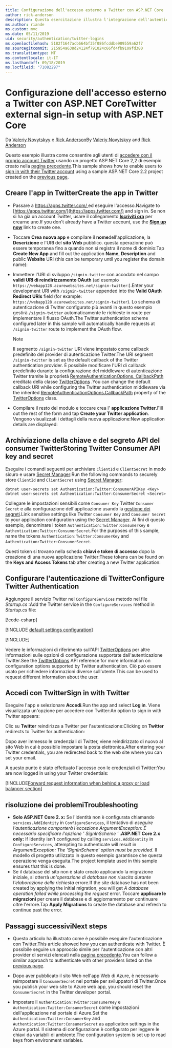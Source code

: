 ```yaml
---
title: Configurazione dell'accesso esterno a Twitter con ASP.NET Core
author: rick-anderson
description: Questa esercitazione illustra l'integrazione dell'autenticazione utente dell'account Twitter in un'app ASP.NET Core esistente.
ms.author: riande
ms.custom: mvc
ms.date: 05/11/2019
uid: security/authentication/twitter-logins
ms.openlocfilehash: 5182f1647acb664bf35f086fcddbe909559a62f7
ms.sourcegitcommit: 215954a638d24124f791024c66fd4fb9109fd380
ms.translationtype: MT
ms.contentlocale: it-IT
ms.lasthandoff: 09/18/2019
ms.locfileid: "71082297"
---
```

# <a name="twitter-external-sign-in-setup-with-aspnet-core"></a><span data-ttu-id="c9df0-103">Configurazione dell'accesso esterno a Twitter con ASP.NET Core</span><span class="sxs-lookup"><span data-stu-id="c9df0-103">Twitter external sign-in setup with ASP.NET Core</span></span>

<span data-ttu-id="c9df0-104">Da [Valeriy Novytskyy](https://github.com/01binary) e [Rick Anderson](https://twitter.com/RickAndMSFT)</span><span class="sxs-lookup"><span data-stu-id="c9df0-104">By [Valeriy Novytskyy](https://github.com/01binary) and [Rick Anderson](https://twitter.com/RickAndMSFT)</span></span>

<span data-ttu-id="c9df0-105">Questo esempio illustra come consentire agli utenti di [accedere con il proprio account Twitter](https://dev.twitter.com/web/sign-in/desktop-browser) usando un progetto ASP.NET Core 2,2 di esempio creato nella [pagina precedente](xref:security/authentication/social/index).</span><span class="sxs-lookup"><span data-stu-id="c9df0-105">This sample shows how to enable users to [sign in with their Twitter account](https://dev.twitter.com/web/sign-in/desktop-browser) using a sample ASP.NET Core 2.2 project created on the [previous page](xref:security/authentication/social/index).</span></span>

## <a name="create-the-app-in-twitter"></a><span data-ttu-id="c9df0-106">Creare l'app in Twitter</span><span class="sxs-lookup"><span data-stu-id="c9df0-106">Create the app in Twitter</span></span>

* <span data-ttu-id="c9df0-107">Passare a [ https://apps.twitter.com/ ](https://apps.twitter.com/) ed eseguire l'accesso.</span><span class="sxs-lookup"><span data-stu-id="c9df0-107">Navigate to [https://apps.twitter.com/](https://apps.twitter.com/) and sign in.</span></span> <span data-ttu-id="c9df0-108">Se non si ha già un account Twitter, usare il collegamento **[Iscriviti ora](https://twitter.com/signup)** per crearne uno.</span><span class="sxs-lookup"><span data-stu-id="c9df0-108">If you don't already have a Twitter account, use the **[Sign up now](https://twitter.com/signup)** link to create one.</span></span>

* <span data-ttu-id="c9df0-109">Toccare **Crea nuova app** e compilare il **nome**dell'applicazione, la **Descrizione** e l'URI del **sito Web** pubblico. questa operazione può essere temporanea fino a quando non si registra il nome di dominio:</span><span class="sxs-lookup"><span data-stu-id="c9df0-109">Tap **Create New App** and fill out the application **Name**, **Description** and public **Website** URI (this can be temporary until you register the domain name):</span></span>

* <span data-ttu-id="c9df0-110">Immettere l'URI di sviluppo `/signin-twitter` con accodato nel campo **validi URI di reindirizzamento OAuth** (ad esempio `https://webapp128.azurewebsites.net/signin-twitter`:).</span><span class="sxs-lookup"><span data-stu-id="c9df0-110">Enter your development URI with `/signin-twitter` appended into the **Valid OAuth Redirect URIs** field (for example: `https://webapp128.azurewebsites.net/signin-twitter`).</span></span> <span data-ttu-id="c9df0-111">Lo schema di autenticazione di Twitter configurato più avanti in questo esempio gestirà `/signin-twitter` automaticamente le richieste in route per implementare il flusso OAuth.</span><span class="sxs-lookup"><span data-stu-id="c9df0-111">The Twitter authentication scheme configured later in this sample will automatically handle requests at `/signin-twitter` route to implement the OAuth flow.</span></span>

  > [!NOTE]
  > <span data-ttu-id="c9df0-112">Il segmento `/signin-twitter` URI viene impostato come callback predefinito del provider di autenticazione Twitter.</span><span class="sxs-lookup"><span data-stu-id="c9df0-112">The URI segment `/signin-twitter` is set as the default callback of the Twitter authentication provider.</span></span> <span data-ttu-id="c9df0-113">È possibile modificare l'URI di callback predefinito durante la configurazione del middleware di autenticazione Twitter tramite la proprietà [RemoteAuthenticationOptions. CallbackPath](/dotnet/api/microsoft.aspnetcore.authentication.remoteauthenticationoptions.callbackpath) ereditata della classe [TwitterOptions](/dotnet/api/microsoft.aspnetcore.authentication.twitter.twitteroptions) .</span><span class="sxs-lookup"><span data-stu-id="c9df0-113">You can change the default callback URI while configuring the Twitter authentication middleware via the inherited [RemoteAuthenticationOptions.CallbackPath](/dotnet/api/microsoft.aspnetcore.authentication.remoteauthenticationoptions.callbackpath) property of the [TwitterOptions](/dotnet/api/microsoft.aspnetcore.authentication.twitter.twitteroptions) class.</span></span>

* <span data-ttu-id="c9df0-114">Compilare il resto del modulo e toccare crea l' **applicazione Twitter**.</span><span class="sxs-lookup"><span data-stu-id="c9df0-114">Fill out the rest of the form and tap **Create your Twitter application**.</span></span> <span data-ttu-id="c9df0-115">Vengono visualizzati i dettagli della nuova applicazione:</span><span class="sxs-lookup"><span data-stu-id="c9df0-115">New application details are displayed:</span></span>

## <a name="storing-twitter-consumer-api-key-and-secret"></a><span data-ttu-id="c9df0-116">Archiviazione della chiave e del segreto API del consumer Twitter</span><span class="sxs-lookup"><span data-stu-id="c9df0-116">Storing Twitter Consumer API key and secret</span></span>

<span data-ttu-id="c9df0-117">Eseguire i comandi seguenti per archiviare `ClientId` e `ClientSecret` in modo sicuro e usare [Secret Manager](xref:security/app-secrets):</span><span class="sxs-lookup"><span data-stu-id="c9df0-117">Run the following commands to securely store `ClientId` and `ClientSecret` using [Secret Manager](xref:security/app-secrets):</span></span>

```dotnetcli
dotnet user-secrets set Authentication:Twitter:ConsumerAPIKey <Key>
dotnet user-secrets set Authentication:Twitter:ConsumerSecret <Secret>
```

<span data-ttu-id="c9df0-118">Collegare le impostazioni sensibili come `Consumer Key` Twitter `Consumer Secret` e alla configurazione dell'applicazione usando la [gestione dei segreti](xref:security/app-secrets).</span><span class="sxs-lookup"><span data-stu-id="c9df0-118">Link sensitive settings like Twitter `Consumer Key` and `Consumer Secret` to your application configuration using the [Secret Manager](xref:security/app-secrets).</span></span> <span data-ttu-id="c9df0-119">Ai fini di questo esempio, denominare i token `Authentication:Twitter:ConsumerKey` e `Authentication:Twitter:ConsumerSecret`.</span><span class="sxs-lookup"><span data-stu-id="c9df0-119">For the purposes of this sample, name the tokens `Authentication:Twitter:ConsumerKey` and `Authentication:Twitter:ConsumerSecret`.</span></span>

<span data-ttu-id="c9df0-120">Questi token si trovano nella scheda **chiavi e token di accesso** dopo la creazione di una nuova applicazione Twitter:</span><span class="sxs-lookup"><span data-stu-id="c9df0-120">These tokens can be found on the **Keys and Access Tokens** tab after creating a new Twitter application:</span></span>

## <a name="configure-twitter-authentication"></a><span data-ttu-id="c9df0-121">Configurare l'autenticazione di Twitter</span><span class="sxs-lookup"><span data-stu-id="c9df0-121">Configure Twitter Authentication</span></span>

<span data-ttu-id="c9df0-122">Aggiungere il servizio Twitter nel `ConfigureServices` metodo nel file *Startup.cs* :</span><span class="sxs-lookup"><span data-stu-id="c9df0-122">Add the Twitter service in the `ConfigureServices` method in *Startup.cs* file:</span></span>

[!code-csharp[](~/security/authentication/social/social-code/StartupTwitter.cs?name=snippet&highlight=10-14)]

[!INCLUDE [default settings configuration](includes/default-settings.md)]

[!INCLUDE[](includes/chain-auth-providers.md)]

<span data-ttu-id="c9df0-123">Vedere le informazioni di riferimento sull'API [TwitterOptions](/dotnet/api/microsoft.aspnetcore.builder.twitteroptions) per altre informazioni sulle opzioni di configurazione supportate dall'autenticazione Twitter.</span><span class="sxs-lookup"><span data-stu-id="c9df0-123">See the [TwitterOptions](/dotnet/api/microsoft.aspnetcore.builder.twitteroptions) API reference for more information on configuration options supported by Twitter authentication.</span></span> <span data-ttu-id="c9df0-124">Ciò può essere usato per richiedere informazioni diverse sull'utente.</span><span class="sxs-lookup"><span data-stu-id="c9df0-124">This can be used to request different information about the user.</span></span>

## <a name="sign-in-with-twitter"></a><span data-ttu-id="c9df0-125">Accedi con Twitter</span><span class="sxs-lookup"><span data-stu-id="c9df0-125">Sign in with Twitter</span></span>

<span data-ttu-id="c9df0-126">Eseguire l'app e selezionare **Accedi**.</span><span class="sxs-lookup"><span data-stu-id="c9df0-126">Run the app and select **Log in**.</span></span> <span data-ttu-id="c9df0-127">Viene visualizzata un'opzione per accedere con Twitter:</span><span class="sxs-lookup"><span data-stu-id="c9df0-127">An option to sign in with Twitter appears:</span></span>

<span data-ttu-id="c9df0-128">Clic su **Twitter** reindirizza a Twitter per l'autenticazione:</span><span class="sxs-lookup"><span data-stu-id="c9df0-128">Clicking on **Twitter** redirects to Twitter for authentication:</span></span>

<span data-ttu-id="c9df0-129">Dopo aver immesso le credenziali di Twitter, viene reindirizzato di nuovo al sito Web in cui è possibile impostare la posta elettronica.</span><span class="sxs-lookup"><span data-stu-id="c9df0-129">After entering your Twitter credentials, you are redirected back to the web site where you can set your email.</span></span>

<span data-ttu-id="c9df0-130">A questo punto è stato effettuato l'accesso con le credenziali di Twitter:</span><span class="sxs-lookup"><span data-stu-id="c9df0-130">You are now logged in using your Twitter credentials:</span></span>

[!INCLUDE[Forward request information when behind a proxy or load balancer section](includes/forwarded-headers-middleware.md)]

## <a name="troubleshooting"></a><span data-ttu-id="c9df0-131">risoluzione dei problemi</span><span class="sxs-lookup"><span data-stu-id="c9df0-131">Troubleshooting</span></span>

* <span data-ttu-id="c9df0-132">**Solo ASP.NET Core 2. x:** Se l'identità non è configurata chiamando `services.AddIdentity` in `ConfigureServices`, il tentativo di *eseguire l'autenticazione comporterà l'eccezione ArgumentException: È necessario specificare l'opzione ' SignInScheme '* .</span><span class="sxs-lookup"><span data-stu-id="c9df0-132">**ASP.NET Core 2.x only:** If Identity isn't configured by calling `services.AddIdentity` in `ConfigureServices`, attempting to authenticate will result in *ArgumentException: The 'SignInScheme' option must be provided*.</span></span> <span data-ttu-id="c9df0-133">Il modello di progetto utilizzato in questo esempio garantisce che questa operazione venga eseguita.</span><span class="sxs-lookup"><span data-stu-id="c9df0-133">The project template used in this sample ensures that this is done.</span></span>
* <span data-ttu-id="c9df0-134">Se il database del sito non è stato creato applicando la migrazione iniziale, si otterrà *un'operazione di database non riuscita durante l'elaborazione della richiesta* errore.</span><span class="sxs-lookup"><span data-stu-id="c9df0-134">If the site database has not been created by applying the initial migration, you will get *A database operation failed while processing the request* error.</span></span> <span data-ttu-id="c9df0-135">Toccare **applicare le migrazioni** per creare il database e di aggiornamento per continuare oltre l'errore.</span><span class="sxs-lookup"><span data-stu-id="c9df0-135">Tap **Apply Migrations** to create the database and refresh to continue past the error.</span></span>

## <a name="next-steps"></a><span data-ttu-id="c9df0-136">Passaggi successivi</span><span class="sxs-lookup"><span data-stu-id="c9df0-136">Next steps</span></span>

* <span data-ttu-id="c9df0-137">Questo articolo ha illustrato come è possibile eseguire l'autenticazione con Twitter.</span><span class="sxs-lookup"><span data-stu-id="c9df0-137">This article showed how you can authenticate with Twitter.</span></span> <span data-ttu-id="c9df0-138">È possibile seguire un approccio simile per l'autenticazione con altri provider di servizi elencati nella [pagina precedente](xref:security/authentication/social/index).</span><span class="sxs-lookup"><span data-stu-id="c9df0-138">You can follow a similar approach to authenticate with other providers listed on the [previous page](xref:security/authentication/social/index).</span></span>

* <span data-ttu-id="c9df0-139">Dopo aver pubblicato il sito Web nell'app Web di Azure, è necessario reimpostare il `ConsumerSecret` nel portale per sviluppatori di Twitter.</span><span class="sxs-lookup"><span data-stu-id="c9df0-139">Once you publish your web site to Azure web app, you should reset the `ConsumerSecret` in the Twitter developer portal.</span></span>

* <span data-ttu-id="c9df0-140">Impostare il `Authentication:Twitter:ConsumerKey` e `Authentication:Twitter:ConsumerSecret` come impostazioni dell'applicazione nel portale di Azure.</span><span class="sxs-lookup"><span data-stu-id="c9df0-140">Set the `Authentication:Twitter:ConsumerKey` and `Authentication:Twitter:ConsumerSecret` as application settings in the Azure portal.</span></span> <span data-ttu-id="c9df0-141">Il sistema di configurazione è configurato per leggere le chiavi da variabili di ambiente.</span><span class="sxs-lookup"><span data-stu-id="c9df0-141">The configuration system is set up to read keys from environment variables.</span></span>
